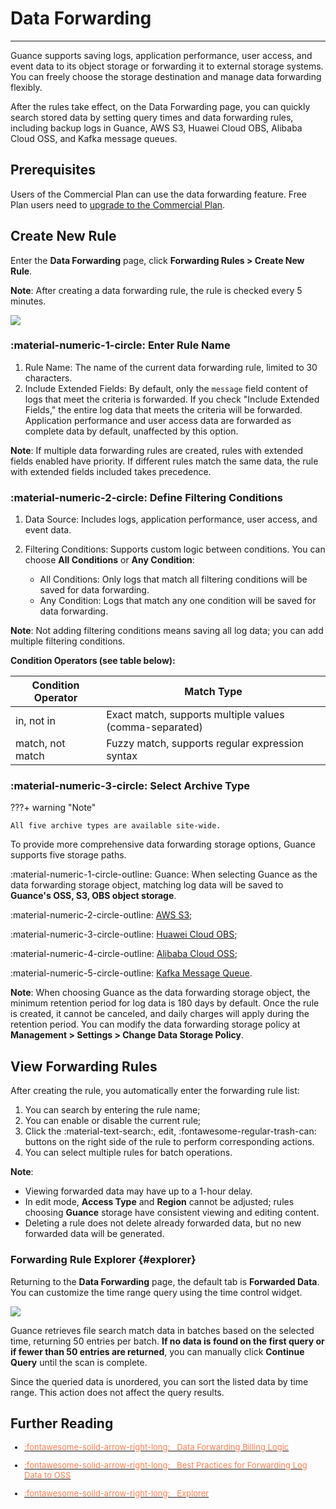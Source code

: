 # Data Forwarding
---

<!--
???- quote "Change Log"

    **2023.11.2**:
    
    1. Support saving data to Guance's OSS, S3, and OBS data repositories;
    2. The navigation position of [Data Forwarding] has been moved to the [Management] module, but it can still be accessed through the secondary menu under [Logs], [RUM], and [APM].

    **2023.9.26**: Data forwarding rule queries now support RUM and APM data.

    **2023.9.21**: Added a new entry for querying external storage forwarding rules; supports enabling/disabling forwarding rules.

    **2023.9.7**: The original [Backup Logs] has officially been renamed to [Data Forwarding].
-->

Guance supports saving logs, application performance, user access, and event data to its object storage or forwarding it to external storage systems. You can freely choose the storage destination and manage data forwarding flexibly.

After the rules take effect, on the Data Forwarding page, you can quickly search stored data by setting query times and data forwarding rules, including backup logs in Guance, AWS S3, Huawei Cloud OBS, Alibaba Cloud OSS, and Kafka message queues.


## Prerequisites

Users of the Commercial Plan can use the data forwarding feature. Free Plan users need to [upgrade to the Commercial Plan](../../plans/trail.md#upgrade-commercial).

## Create New Rule

Enter the **Data Forwarding** page, click **Forwarding Rules > Create New Rule**.

**Note**: After creating a data forwarding rule, the rule is checked every 5 minutes.

![](../img/back-5.png)

### :material-numeric-1-circle: Enter Rule Name

1. Rule Name: The name of the current data forwarding rule, limited to 30 characters.
2. Include Extended Fields: By default, only the `message` field content of logs that meet the criteria is forwarded. If you check "Include Extended Fields," the entire log data that meets the criteria will be forwarded. Application performance and user access data are forwarded as complete data by default, unaffected by this option.

**Note**: If multiple data forwarding rules are created, rules with extended fields enabled have priority. If different rules match the same data, the rule with extended fields included takes precedence.

### :material-numeric-2-circle: Define Filtering Conditions

1. Data Source: Includes logs, application performance, user access, and event data.
2. Filtering Conditions: Supports custom logic between conditions. You can choose **All Conditions** or **Any Condition**:

    - All Conditions: Only logs that match all filtering conditions will be saved for data forwarding.
    - Any Condition: Logs that match any one condition will be saved for data forwarding.

**Note**: Not adding filtering conditions means saving all log data; you can add multiple filtering conditions.

**Condition Operators (see table below):**

| Condition Operator | Match Type          |
| ------------------ | ------------------- |
| in, not in         | Exact match, supports multiple values (comma-separated) |
| match, not match   | Fuzzy match, supports regular expression syntax |

### :material-numeric-3-circle: Select Archive Type

???+ warning "Note"

    All five archive types are available site-wide.

To provide more comprehensive data forwarding storage options, Guance supports five storage paths.

:material-numeric-1-circle-outline: Guance: When selecting Guance as the data forwarding storage object, matching log data will be saved to **Guance's OSS, S3, OBS object storage**.

:material-numeric-2-circle-outline: [AWS S3](./backup-aws.md);

:material-numeric-3-circle-outline: [Huawei Cloud OBS](./backup-huawei.md);

:material-numeric-4-circle-outline: [Alibaba Cloud OSS](./backup-ali.md);

:material-numeric-5-circle-outline: [Kafka Message Queue](./backup-kafka.md).

**Note**: When choosing Guance as the data forwarding storage object, the minimum retention period for log data is 180 days by default. Once the rule is created, it cannot be canceled, and daily charges will apply during the retention period. You can modify the data forwarding storage policy at **Management > Settings > Change Data Storage Policy**.

## View Forwarding Rules

After creating the rule, you automatically enter the forwarding rule list:

1. You can search by entering the rule name;
2. You can enable or disable the current rule;
3. Click the :material-text-search:, edit, :fontawesome-regular-trash-can: buttons on the right side of the rule to perform corresponding actions.
4. You can select multiple rules for batch operations.

**Note**:

- Viewing forwarded data may have up to a 1-hour delay.
- In edit mode, **Access Type** and **Region** cannot be adjusted; rules choosing **Guance** storage have consistent viewing and editing content.
- Deleting a rule does not delete already forwarded data, but no new forwarded data will be generated.

### Forwarding Rule Explorer {#explorer}

Returning to the **Data Forwarding** page, the default tab is **Forwarded Data**. You can customize the time range query using the time control widget.

![](../img/back_data_explorer.png)

Guance retrieves file search match data in batches based on the selected time, returning 50 entries per batch. **If no data is found on the first query or if fewer than 50 entries are returned**, you can manually click **Continue Query** until the scan is complete.

Since the queried data is unordered, you can sort the listed data by time range. This action does not affect the query results.

## Further Reading

<font size=2>

<div class="grid cards" markdown>

- [<font color="coral"> :fontawesome-solid-arrow-right-long: &nbsp; Data Forwarding Billing Logic</font>](../../billing-method/billing-item.md#backup)


</div>

<div class="grid cards" markdown>

- [<font color="coral"> :fontawesome-solid-arrow-right-long: &nbsp; Best Practices for Forwarding Log Data to OSS</font>](../../best-practices/partner/log-backup-to-oss-by-func.md)

</div>


<div class="grid cards" markdown>

- [<font color="coral"> :fontawesome-solid-arrow-right-long: &nbsp; Explorer</font>](../../getting-started/function-details/explorer-search.md)


</div>

</font>